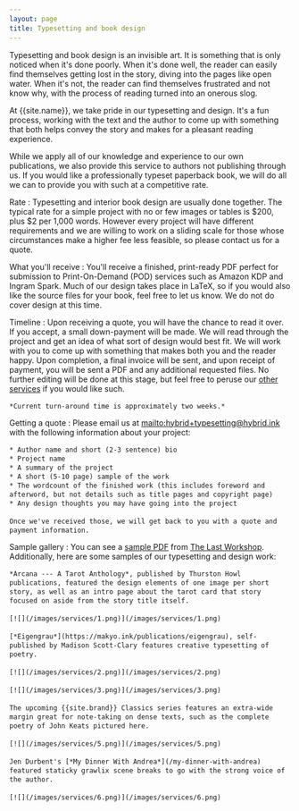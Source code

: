 ```yaml
---
layout: page
title: Typesetting and book design
---
```


Typesetting and book design is an invisible art. It is something that is only noticed when it's done poorly. When it's done well, the reader can easily find themselves getting lost in the story, diving into the pages like open water. When it's not, the reader can find themselves frustrated and not know why, with the process of reading turned into an onerous slog.

At {{site.name}}, we take pride in our typesetting and design. It's a fun process, working with the text and the author to come up with something that both helps convey the story and makes for a pleasant reading experience.

While we apply all of our knowledge and experience to our own publications, we also provide this service to authors not publishing through us. If you would like a professionally typeset paperback book, we will do all we can to provide you with such at a competitive rate.

Rate
:   Typesetting and interior book design are usually done together. The typical rate for a simple project with no or few images or tables is $200, plus $2 per 1,000 words. However every project will have different requirements and we are willing to work on a sliding scale for those whose circumstances make a higher fee less feasible, so please contact us for a quote.

What you'll receive
:   You'll receive a finished, print-ready PDF perfect for submission to Print-On-Demand (POD) services such as Amazon KDP and Ingram Spark. Much of our design takes place in LaTeX, so if you would also like the source files for your book, feel free to let us know. We do not do cover design at this time.

Timeline
:   Upon receiving a quote, you will have the chance to read it over. If you accept, a small down-payment will be made. We will read through the project and get an idea of what sort of design would best fit. We will work with you to come up with something that makes both you and the reader happy. Upon completion, a final invoice will be sent, and upon receipt of payment, you will be sent a PDF and any additional requested files. No further editing will be done at this stage, but feel free to peruse our [other services](/services) if you would like such.

    *Current turn-around time is approximately two weeks.*

Getting a quote
:   Please email us at <mailto:hybrid+typesetting@hybrid.ink> with the following information about your project:

    * Author name and short (2-3 sentence) bio
    * Project name
    * A summary of the project
    * A short (5-10 page) sample of the work
    * The wordcount of the finished work (this includes foreword and afterword, but not details such as title pages and copyright page)
    * Any design thoughts you may have going into the project

    Once we've received those, we will get back to you with a quote and payment information.

Sample gallery
:   You can see a [sample PDF](/images/services/sample.pdf) from [The Last Workshop](/the-last-workshop). Additionally, here are some samples of our typesetting and design work:

    *Arcana --- A Tarot Anthology*, published by Thurston Howl publications, featured the design elements of one image per short story, as well as an intro page about the tarot card that story focused on aside from the story title itself.

    [![](/images/services/1.png)](/images/services/1.png)

    [*Eigengrau*](https://makyo.ink/publications/eigengrau), self-published by Madison Scott-Clary features creative typesetting of poetry.

    [![](/images/services/2.png)](/images/services/2.png)

    [![](/images/services/3.png)](/images/services/3.png)

    The upcoming {{site.brand}} Classics series features an extra-wide margin great for note-taking on dense texts, such as the complete poetry of John Keats pictured here.

    [![](/images/services/5.png)](/images/services/5.png)

    Jen Durbent's [*My Dinner With Andrea*](/my-dinner-with-andrea) featured staticky grawlix scene breaks to go with the strong voice of the author.

    [![](/images/services/6.png)](/images/services/6.png)
